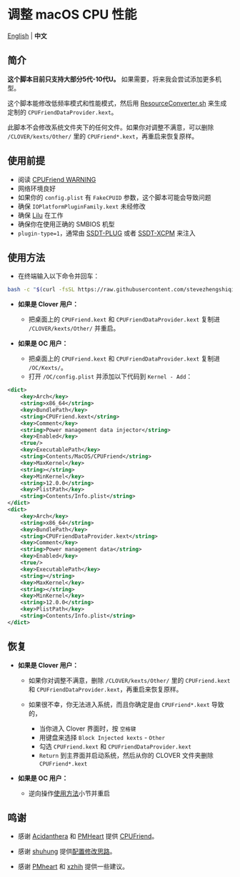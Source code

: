# 调整 macOS CPU 性能

[English](README.md) | **中文**

## 简介

**这个脚本目前只支持大部分5代-10代U。** 如果需要，将来我会尝试添加更多机型。

这个脚本能修改低频率模式和性能模式，然后用 [ResourceConverter.sh](https://github.com/acidanthera/CPUFriend/tree/master/ResourceConverter) 来生成定制的 `CPUFriendDataProvider.kext`。

此脚本不会修改系统文件夹下的任何文件。如果你对调整不满意，可以删除 `/CLOVER/kexts/Other/` 里的 `CPUFriend*.kext`，再重启来恢复原样。


## 使用前提

- 阅读 [CPUFriend WARNING](https://github.com/acidanthera/CPUFriend/blob/master/Instructions.md#warning)
- 网络环境良好
- 如果你的 `config.plist` 有 `FakeCPUID` 参数，这个脚本可能会导致问题
- 确保 `IOPlatformPluginFamily.kext` 未经修改
- 确保 [Lilu](https://github.com/acidanthera/Lilu) 在工作
- 确保你在使用正确的 SMBIOS 机型
- `plugin-type=1`，通常由 [SSDT-PLUG](https://github.com/acidanthera/OpenCorePkg/blob/master/Docs/AcpiSamples/SSDT-PLUG.dsl) 或者 [SSDT-XCPM](https://github.com/RehabMan/OS-X-Clover-Laptop-Config/blob/master/hotpatch/SSDT-XCPM.dsl) 来注入


## 使用方法

- 在终端输入以下命令并回车：

```bash
bash -c "$(curl -fsSL https://raw.githubusercontent.com/stevezhengshiqi/one-key-cpufriend/master/one-key-cpufriend_cn.sh)"
```

- **如果是 Clover 用户：**
  - 把桌面上的 `CPUFriend.kext` 和 `CPUFriendDataProvider.kext` 复制进 `/CLOVER/kexts/Other/` 并重启。

- **如果是 OC 用户：**
  - 把桌面上的 `CPUFriend.kext` 和 `CPUFriendDataProvider.kext` 复制进 `/OC/Kexts/`。
  - 打开 `/OC/config.plist` 并添加以下代码到 `Kernel - Add`：
```xml
<dict>
    <key>Arch</key>
    <string>x86_64</string>
    <key>BundlePath</key>
    <string>CPUFriend.kext</string>
    <key>Comment</key>
    <string>Power management data injector</string>
    <key>Enabled</key>
    <true/>
    <key>ExecutablePath</key>
    <string>Contents/MacOS/CPUFriend</string>
    <key>MaxKernel</key>
    <string></string>
    <key>MinKernel</key>
    <string>12.0.0</string>
    <key>PlistPath</key>
    <string>Contents/Info.plist</string>
</dict>
<dict>
    <key>Arch</key>
    <string>x86_64</string>
    <key>BundlePath</key>
    <string>CPUFriendDataProvider.kext</string>
    <key>Comment</key>
    <string>Power management data</string>
    <key>Enabled</key>
    <true/>
    <key>ExecutablePath</key>
    <string></string>
    <key>MaxKernel</key>
    <string></string>
    <key>MinKernel</key>
    <string>12.0.0</string>
    <key>PlistPath</key>
    <string>Contents/Info.plist</string>
</dict>
```


## 恢复

- **如果是 Clover 用户：**
  - 如果你对调整不满意，删除 `/CLOVER/kexts/Other/` 里的 `CPUFriend.kext` 和 `CPUFriendDataProvider.kext`，再重启来恢复原样。

  - 如果很不幸，你无法进入系统，而且你确定是由 `CPUFriend*.kext` 导致的，

    - 当你进入 Clover 界面时，按 `空格键` 
    - 用键盘来选择 `Block Injected kexts` - `Other` 
    - 勾选 `CPUFriend.kext` 和 `CPUFriendDataProvider.kext`
    - `Return` 到主界面并启动系统，然后从你的 CLOVER 文件夹删除 `CPUFriend*.kext`

- **如果是 OC 用户：**
  - 逆向操作[使用方法](#使用方法)小节并重启


## 鸣谢

- 感谢 [Acidanthera](https://github.com/acidanthera) 和 [PMHeart](https://github.com/PMHeart) 提供 [CPUFriend](https://github.com/acidanthera/CPUFriend)。

- 感谢 [shuhung](https://www.tonymacx86.com/members/shuhung.957282) 提供[配置修改思路](https://www.tonymacx86.com/threads/skylake-hwp-enable.214915/page-7)。

- 感谢 [PMheart](https://github.com/PMheart) 和 [xzhih](https://github.com/xzhih) 提供一些建议。
